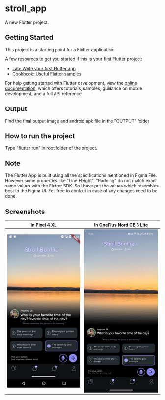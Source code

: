 # stroll_app

A new Flutter project.

## Getting Started

This project is a starting point for a Flutter application.

A few resources to get you started if this is your first Flutter project:

- [Lab: Write your first Flutter app](https://docs.flutter.dev/get-started/codelab)
- [Cookbook: Useful Flutter samples](https://docs.flutter.dev/cookbook)

For help getting started with Flutter development, view the
[online documentation](https://docs.flutter.dev/), which offers tutorials,
samples, guidance on mobile development, and a full API reference.

## Output 
Find the final output image and android apk file in the "OUTPUT" folder

## How to run the project
Type "flutter run" in root folder of the project.

## Note
The Flutter App is built using all the specifications mentioned in Figma File. However some properties like "Line Height", "Padding" do not match exact same values with the Flutter SDK. So I have put the values which resembles best to the Figma UI.
Fell free to contact in case of any changes need to be done.

## Screenshots

In Pixel 4 XL                                   |  In OnePlus Nord CE 3 Lite                                
:-------------------------:                     |:-------------------------:                  
![alt text](<output/output_in_pixel_4xl.png>)   |![alt text](<output/output_in_oneplus_nord.jpg>)   
